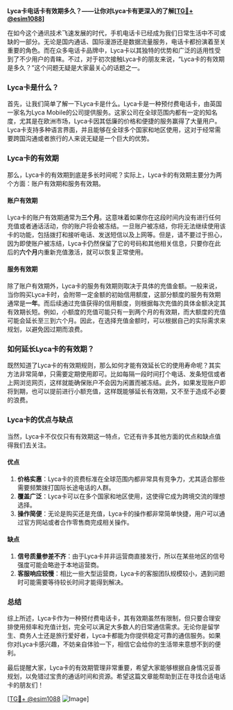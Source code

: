 **Lyca卡电话卡有效期多久？——让你对Lyca卡有更深入的了解[[TG💪+ @esim1088](https://t.me/s/esim1088)]**

在如今这个通讯技术飞速发展的时代，手机电话卡已经成为我们日常生活中不可或缺的一部分。无论是国内通话、国际漫游还是数据流量服务，电话卡都扮演着至关重要的角色。而在众多电话卡品牌中，Lyca卡以其独特的优势和广泛的适用性受到了不少用户的青睐。不过，对于初次接触Lyca卡的朋友来说，“Lyca卡的有效期是多久？”这个问题无疑是大家最关心的话题之一。

### Lyca卡是什么？

首先，让我们简单了解一下Lyca卡是什么。Lyca卡是一种预付费电话卡，由英国一家名为Lyca Mobile的公司提供服务。这家公司在全球范围内都有一定的知名度，尤其是在欧洲市场，Lyca卡因其低廉的价格和便捷的服务赢得了大量用户。Lyca卡支持多种语言界面，并且能够在全球多个国家和地区使用，这对于经常需要跨国沟通或者旅行的人来说无疑是一个巨大的优势。

### Lyca卡的有效期

那么，Lyca卡的有效期到底是多长时间呢？实际上，Lyca卡的有效期主要分为两个方面：账户有效期和服务有效期。

#### 账户有效期

Lyca卡的账户有效期通常为**三个月**。这意味着如果你在这段时间内没有进行任何充值或者通话活动，你的账户将会被冻结。一旦账户被冻结，你将无法继续使用该卡的功能，包括拨打和接听电话、发送短信以及上网等。但是，请不要过于担心，因为即使账户被冻结，Lyca卡仍然保留了它的号码和其他相关信息，只要你在此后的**六个月**内重新充值激活，就可以恢复正常使用。

#### 服务有效期

除了账户有效期外，Lyca卡的服务有效期则取决于具体的充值金额。一般来说，当你购买Lyca卡时，会附带一定金额的初始信用额度，这部分额度的服务有效期通常是**一年**。而后续通过充值获得的信用额度，则根据每次充值的具体金额决定其有效期长短。例如，小额度的充值可能只有一到两个月的有效期，而大额度的充值可能会延长至三到六个月。因此，在选择充值金额时，可以根据自己的实际需求来规划，以避免因过期而浪费。

### 如何延长Lyca卡的有效期？

既然知道了Lyca卡的有效期规则，那么如何才能有效延长它的使用寿命呢？其实方法非常简单，只需要定期使用即可。比如每隔一段时间打个电话、发条短信或者上网浏览网页，这样就能确保账户不会因为闲置而被冻结。此外，如果发现账户即将到期，也可以提前进行小额充值，这样既能够延长有效期，又不至于造成不必要的浪费。

### Lyca卡的优点与缺点

当然，Lyca卡不仅仅只有有效期这一特点，它还有许多其他方面的优点和缺点值得我们去关注。

#### 优点

1. **价格实惠**：Lyca卡的资费标准在全球范围内都非常具有竞争力，尤其适合那些需要频繁拨打国际长途电话的人群。
2. **覆盖广泛**：Lyca卡可以在多个国家和地区使用，这使得它成为跨境交流的理想选择。
3. **操作简便**：无论是购买还是充值，Lyca卡的操作都非常简单快捷，用户可以通过官方网站或者合作零售商完成相关操作。

#### 缺点

1. **信号质量参差不齐**：由于Lyca卡并非运营商直接发行，所以在某些地区的信号强度可能会略逊于本地运营商。
2. **客服响应较慢**：相比一些大型运营商，Lyca卡的客服团队规模较小，遇到问题时可能需要等待较长时间才能得到解决。

### 总结

综上所述，Lyca卡作为一种预付费电话卡，其有效期虽然有限制，但只要合理安排使用频率和充值计划，完全可以满足大多数人的日常通信需求。无论你是留学生、商务人士还是旅行爱好者，Lyca卡都能为你提供稳定可靠的通信服务。如果你对Lyca卡感兴趣，不妨亲自体验一下，相信它会给你的生活带来意想不到的便利。

最后提醒大家，Lyca卡的有效期管理非常重要，希望大家能够根据自身情况妥善规划，以免错过宝贵的通话时间和资源。希望这篇文章能帮助到正在寻找合适电话卡的朋友们！

[[TG💪+ @esim1088](https://t.me/s/esim1088) ![Image](https://i.postimg.cc/4NQfJmqS/Snipaste-2025-05-13-00-14-12.png)]